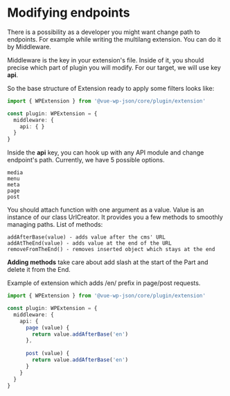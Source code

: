 # Modifying endpoints

There is a possibility as a developer you might want change path to endpoints. For example while writing the multilang extension. You can do it by Middleware.

Middleware is the key in your extension's file. Inside of it, you should precise which part of plugin you will modify. For our target, we will use key **api**.

So the base structure of Extension ready to apply some filters looks like:
```ts
import { WPExtension } from '@vue-wp-json/core/plugin/extension'

const plugin: WPExtension = {
  middleware: {
    api: { }
  }
}
```

Inside the **api** key, you can hook up with any API module and change endpoint's path. Currently, we have 5 possible options.
```
media
menu
meta
page
post
```

You should attach function with one argument as a value. Value is an instance of our class UrlCreator. It provides you a few methods to smoothly managing paths. List of methods:
```
addAfterBase(value) - adds value after the cms' URL
addAtTheEnd(value) - adds value at the end of the URL
removeFromTheEnd() - removes inserted object which stays at the end
```

**Adding methods** take care about add slash at the start of the Part and delete it from the End.

Example of extension which adds /en/ prefix in page/post requests.
```ts
import { WPExtension } from '@vue-wp-json/core/plugin/extension'

const plugin: WPExtension = {
  middleware: {
    api: {
      page (value) {
        return value.addAfterBase('en')
      },
  
      post (value) {
        return value.addAfterBase('en')
      }
    }
  }
}
```
